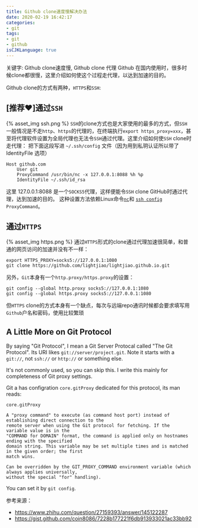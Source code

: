 ```yaml
---
title: Github clone速度慢解决办法
date: 2020-02-19 16:42:17
categories:
- git
tags:
- git
- github
isCJKLanguage: true
---
```


关键字: Github clone速度慢, Github clone 代理
Github 在国内使用时，很多时候clone都很慢，这里介绍如何使这个过程走代理，以达到加速的目的。

Github clone的方式有两种，`HTTPS`和`SSH`:

## [推荐❤️]通过`SSH`
{% asset_img ssh.png %}
`SSH`的clone方式也是大家使用的最多的方式，但`SSH`一般情况是不走`http`、`https`的代理的，在终端执行`export https_proxy=xxx`，甚至将代理软件设置为全局代理也无法令`SSH`通过代理。这里介绍如何使`SSH` clone时走代理：
把下面这段写进 `~/.ssh/config` 文件（因为用到私玥认证所以带了 IdentityFile 选项）
```shell
Host github.com
    User git
    ProxyCommand /usr/bin/nc -x 127.0.0.1:8088 %h %p
    IdentityFile ~/.ssh/id_rsa
```
这里 127.0.0.1:8088 是一个`SOCKS5`代理，这样便能令`SSH` clone GitHub时通过代理，达到加速的目的。
这种设置方法依赖Linux命令[`nc`](https://linux.die.net/man/1/nc)和 [`ssh config`](https://linux.die.net/man/5/ssh_config) `ProxyCommand`。

## 通过`HTTPS`
{% asset_img https.png %}
通过`HTTPS`形式的clone通过代理加速很简单，和普通的网页访问的加速并没有不一样：
```shell
export HTTPS_PROXY=socks5://127.0.0.1:1080
git clone https://github.com/lightjiao/lightjiao.github.io.git
```
另外，`Git`本身有一个`http.proxy/https.proxy`的设置：
```shell
git config --global http.proxy socks5://127.0.0.1:1080
git config --global https.proxy socks5://127.0.0.1:1080
```
但`HTTPS` clone的方式本身有一个缺点，每次与远端repo通讯时候都会要求填写用`Github`户名和密码，使用比较繁琐

## A Little More on Git Protocol
By saying "Git Protocol", I mean a Git Server Protocal called "The Git Protocol". Its URI likes `git://server/project.git`. Note it starts with a `git://`, not `ssh://` or `http://` or something else.

It's not commonly used, so you can skip this. I write this mainly for completeness of Git proxy settings.

Git a has configration `core.gitProxy` dedicated for this protocol, its man reads:
```
core.gitProxy

A "proxy command" to execute (as command host port) instead of establishing direct connection to the 
remote server when using the Git protocol for fetching. If the variable value is in the 
"COMMAND for DOMAIN" format, the command is applied only on hostnames ending with the specified 
domain string. This variable may be set multiple times and is matched in the given order; the first 
match wins.

Can be overridden by the GIT_PROXY_COMMAND environment variable (which always applies universally, 
without the special "for" handling).
```
You can set it by `git config`.

参考来源：
 - https://www.zhihu.com/question/27159393/answer/145122287
 - https://gist.github.com/coin8086/7228b177221f6db913933021ac33bb92
